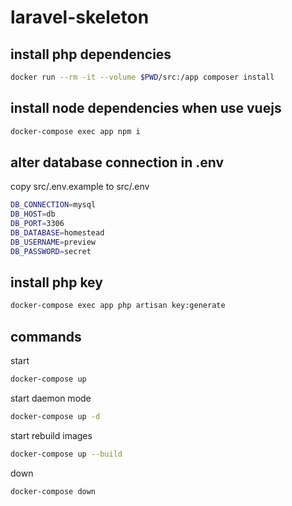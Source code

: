 # laravel-skeleton

## install php dependencies

```bash
docker run --rm -it --volume $PWD/src:/app composer install
```

## install node dependencies when use vuejs

```bash
docker-compose exec app npm i
```

## alter database connection in .env 

copy src/.env.example to src/.env

```bash
DB_CONNECTION=mysql
DB_HOST=db
DB_PORT=3306
DB_DATABASE=homestead
DB_USERNAME=preview
DB_PASSWORD=secret
```

## install php key

```bash
docker-compose exec app php artisan key:generate
```

## commands

start 

```bash
docker-compose up
```

start daemon mode

```bash
docker-compose up -d
```

start rebuild images

```bash
docker-compose up --build
```

down

```bash
docker-compose down
```